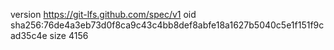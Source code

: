 version https://git-lfs.github.com/spec/v1
oid sha256:76de4a3eb73d0f8ca9c43c4bb8def8abfe18a1627b5040c5e1f151f9cad35c4e
size 4156

